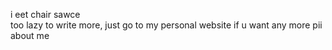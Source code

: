 i eet chair sawce\
too lazy to write more, just go to my personal website if u want any more pii about me
